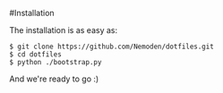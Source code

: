 #Installation

The installation is as easy as:

    $ git clone https://github.com/Nemoden/dotfiles.git
    $ cd dotfiles
    $ python ./bootstrap.py

And we're ready to go :)
